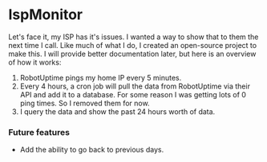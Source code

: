 # IspMonitor

Let's face it, my ISP has it's issues. I wanted a way to show that to them the next time I call. Like much of what I do, I created an open-source project to make this. I will provide better documentation later, but here is an overview of how it works:

1. RobotUptime pings my home IP every 5 minutes.
2. Every 4 hours, a cron job will pull the data from RobotUptime via their API and add it to a database. For some reason I was getting lots of 0 ping times. So I removed them for now.
3. I query the data and show the past 24 hours worth of data.


### Future features

* Add the ability to go back to previous days.